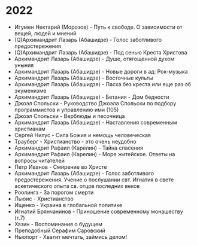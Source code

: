 
# 2022
- Игумен Нектарий (Морозов) - Путь к свободе. О зависимости от вещей, людей и мнений
- (Q)Архимандрит Лазарь (Абашидзе) - Голос заботливого предостережения
- (Q)Архимандрит Лазарь (Абашидзе) - Под сенью Креста Христова
- Архимандрит Лазарь (Абашидзе) - Душе, отягощенной духом уныния
- Архимандрит Лазарь (Абашидзе) - Новые дороги в ад: Рок-музыка
- Архимандрит Лазарь (Абашидзе) - Восточные культы
- Архимандрит Лазарь (Абашидзе) - Пасха без креста или еще раз об экуменизме
- Архимандрит Лазарь (Абашидзе) - Бетания - Дом бедности 
- Джоэл Спольски - Руководство Джоэла Спольски по подбору программистов и управлению ими (105)
- Джоэл Спольски - Верблюды и песочница
- Архимандрит Лазарь (Абашидзе) - Наставления современным христианам
- Сергей Нилус - Сила Божия и немощь человеческая
- Трауберг - Христианство - это очень неудобно
- Архимандрит Рафаил (Карелин) - Тайна спасения
- Архимандрит Рафаил (Карелин) - Море житейское. Ответы на вопросы читателей
- Петр Иванов - Смирение во Христе
- Архимандрит Лазарь (Абашидзе) - Голос заботливого предостережения. Учение о послушании свт. Игнатия в свете аскетического опыта св. отцов последних веков
- Роолингз - За порогом смерти
- Льюис - Христианство
- Ищенко - Украина в глобальной политике
- Игнатий Брянчанинов - Приношение современному монашеству (т.7)
- Хазин - Воспоминания о будущем
- Преподобный Серафим Саровский
- Ньюпорт - Хватит мечтать, займись делом!
